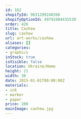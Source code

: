 ```yaml
---
id: 162
shopifyId: 9631299240266
shopifyOptionId: 49791984435530
order: 426
title: Cashew
slug: cashew
url: art-works/cashew
aliases: []
categories:
- graphics
inStock: true
isVisible: false
location: Ukraine/Home
height: 21
width: 30
date: 2015-01-01T00:00:00Z
materials:
- ink
- marker
- paper
price: 200
mainImage: cashew.jpg
---
```

